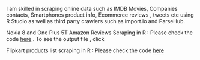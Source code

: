 I am skilled in scraping online data such as IMDB Movies, Companies contacts, Smartphones product info, Ecommerce reviews , tweets etc using R Studio as well as third party crawlers such as import.io and ParseHub. 

Nokia 8 and One Plus 5T Amazon Reviews Scraping in R : Please check the code <a href="https://github.com/MohitKedia/Web-Scraping/blob/master/Amazon%20reviews%20scraping.R">here</a> . To see the output file , click <a href="https://github.com/MohitKedia/Web-Scraping/blob/master/OnePlus5T%20Amazon%20Reviews.xlsx?raw=true" download> </a>

Flipkart products list scraping in R : Please check the code <a href="https://github.com/MohitKedia/Web-Scraping/blob/master/Flipkart%20products%20info%20scraping.R">here</a> 



